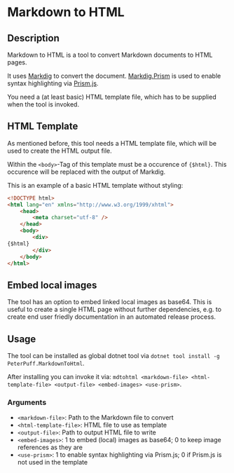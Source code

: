 # Markdown to HTML

## Description

Markdown to HTML is a tool to convert Markdown documents to HTML pages. 

It uses [Markdig](https://github.com/xoofx/markdig) to convert the document. [Markdig.Prism](https://github.com/ilich/Markdig.Prism) is used to enable syntax highlighting via [Prism.js](https://prismjs.com/).

You need a (at least basic) HTML template file, which has to be supplied when the tool is invoked.

## HTML Template

As mentioned before, this tool needs a HTML template file, which will be used to create the HTML output file.

Within the `<body>`-Tag of this template must be a occurence of `{$html}`. This occurence will be replaced with the output of Markdig.

This is an example of a basic HTML template without styling:

```html
<!DOCTYPE html>
<html lang="en" xmlns="http://www.w3.org/1999/xhtml">
    <head>
        <meta charset="utf-8" />
    </head>
    <body>
        <div>
{$html}
        </div>
    </body>
</html>
```

## Embed local images

The tool has an option to embed linked local images as base64. This is useful to create a single HTML page without further dependencies, e.g. to create end user friedly documentation in an automated release process.

## Usage

The tool can be installed as global dotnet tool via `dotnet tool install -g PeterPuff.MarkdownToHtml`.

After installing you can invoke it via: `mdtohtml <markdown-file> <html-template-file> <output-file> <embed-images> <use-prism>`.

### Arguments

- `<markdown-file>`: Path to the Markdown file to convert
- `<html-template-file>`: HTML file to use as template
- `<output-file>`: Path to output HTML file to write
- `<embed-images>`: 1 to embed (local) images as base64; 0 to keep image references as they are
- `<use-prism>`: 1 to enable syntax highlighting via Prism.js; 0 if Prism.js is not used in the template
